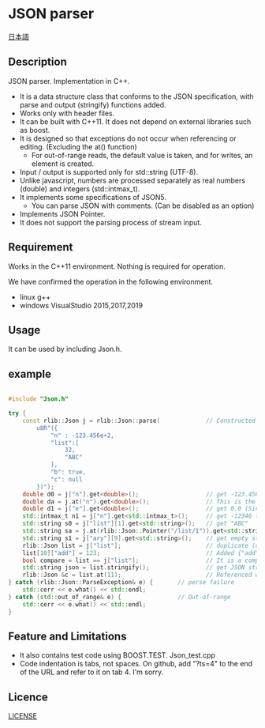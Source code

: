 # JSON parser

[日本語](/README.ja.md)

## Description

JSON parser. Implementation in C++.

+ It is a data structure class that conforms to the JSON specification, with parse and output (stringify) functions added.
+ Works only with header files.
+ It can be built with C++11. It does not depend on external libraries such as boost.
+ It is designed so that exceptions do not occur when referencing or editing. (Excluding the at() function)
  + For out-of-range reads, the default value is taken, and for writes, an element is created.
+ Input / output is supported only for std::string (UTF-8).
+ Unlike javascript, numbers are processed separately as real numbers (double) and integers (std::intmax_t).
+ It implements some specifications of JSON5.
  + You can parse JSON with comments. (Can be disabled as an option)
+ Implements JSON Pointer.
+ It does not support the parsing process of stream input.


## Requirement

Works in the C++11 environment. Nothing is required for operation.

We have confirmed the operation in the following environment.
+ linux g++
+ windows VisualStudio 2015,2017,2019

## Usage

It can be used by including Json.h.

## example

```c++

#include "Json.h"

try {
    const rlib::Json j = rlib::Json::parse(             // Constructed from a JSON string
        u8R"({
            "n" : -123.456e+2,
            "list":[
                32,
                "ABC"
            ],
            "b": true,
            "c": null
        })");
    double d0 = j["n"].get<double>();                   // get -123.456e+2
    double da = j.at("n").get<double>();                // This is the description referenced by at(). (An exception will be thrown if it is out of range)
    double d1 = j["e"].get<double>();                   // get 0.0 (Since a position that does not exist is specified, the default value can be taken.)
    std::intmax_t n1 = j["n"].get<std::intmax_t>();     // get -12346 (You can take rounded integer values)
    std::string s0 = j["list"][1].get<std::string>();   // get "ABC"
    std::string sa = j.at(rlib::Json::Pointer("/list/1")).get<std::string>();	// It is a description specified by JSON Pointer.
    std::string s1 = j["ary"][9].get<std::string>();    // get empty string (Since a position that does not exist is specified, the default value can be taken.)
    rlib::Json list = j["list"];                        // duplicate (deep copy) from "list"
    list[10]["add"] = 123;                              // Added {"add": 123} to position [10] (positions of array [2-9] are padded with null)
    bool compare = list == j["list"];                   // It is a comparison. get false.
    std::string json = list.stringify();                // get JSON string
    rlib::Json &c = list.at(11);                        // Referenced with at () raises an exception if out of range
} catch (rlib::Json::ParseException& e) {       // perse failure
    std::cerr << e.what() << std::endl;
} catch (std::out_of_range& e) {                // Out-of-range
    std::cerr << e.what() << std::endl;
}
```

## Feature and Limitations

- It also contains test code using BOOST.TEST. Json_test.cpp
- Code indentation is tabs, not spaces. On github, add "?ts=4" to the end of the URL and refer to it on tab 4. I'm sorry.

## Licence

[LICENSE](/LICENSE)
